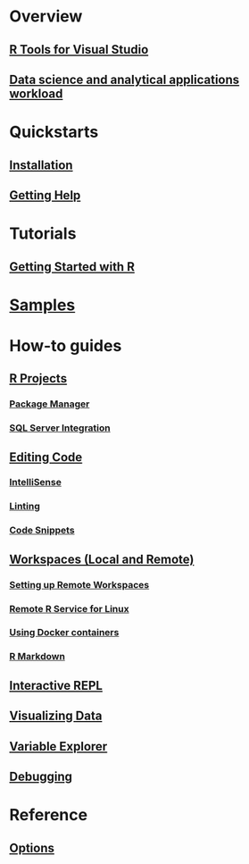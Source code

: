 # Overview
## [R Tools for Visual Studio](index.md)
## [Data science and analytical applications workload](data-science-workload.md)
# Quickstarts
## [Installation](installation.md)
## [Getting Help](getting-started-help.md)
# Tutorials
## [Getting Started with R](getting-started-with-r.md)
# [Samples](getting-started-samples.md)
# How-to guides
## [R Projects](projects.md)
### [Package Manager](package-manager.md)
### [SQL Server Integration](sql-server.md)
## [Editing Code](code-editing.md)
### [IntelliSense](code-intellisense.md)
### [Linting](code-linting.md)
### [Code Snippets](code-snippets.md)
## [Workspaces (Local and Remote)](workspaces.md)
### [Setting up Remote Workspaces](workspaces-remote-setup.md)
### [Remote R Service for Linux](workspaces-remote-r-service-for-linux.md)
### [Using Docker containers](workspaces-using-docker-containers.md)
### [R Markdown](rmarkdown.md)
## [Interactive REPL](interactive-repl.md)
## [Visualizing Data](visualizing-data.md)
## [Variable Explorer](variable-explorer.md)
## [Debugging](debugging.md)
# Reference
## [Options](options.md)
